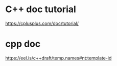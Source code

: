 # C++ doc tutorial

https://cplusplus.com/doc/tutorial/

# cpp doc
https://eel.is/c++draft/temp.names#nt:template-id
